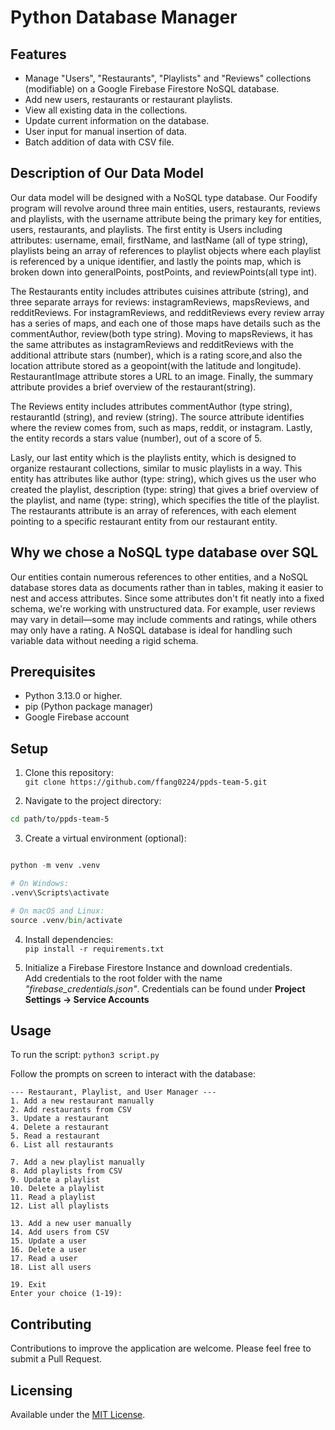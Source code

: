 # Python Database Manager

## Features

- Manage "Users", "Restaurants", "Playlists" and "Reviews" collections (modifiable) on a Google Firebase Firestore NoSQL database.
- Add new users, restaurants or restaurant playlists.
- View all existing data in the collections.
- Update current information on the database.
- User input for manual insertion of data.
- Batch addition of data with CSV file.

## Description of Our Data Model

Our data model will be designed with a NoSQL type database. Our Foodify program will revolve around three main entities, users, restaurants, reviews and playlists, with the username attribute being the primary key for entities, users, restaurants, and playlists. The first entity is Users including attributes: username, email, firstName, and lastName (all of type string), playlists being an array of references to playlist objects where each playlist is referenced by a unique identifier, and lastly the points map, which is broken down into generalPoints, postPoints, and reviewPoints(all type int).

The Restaurants entity includes attributes cuisines attribute (string), and three separate arrays for reviews: instagramReviews, mapsReviews, and redditReviews. For instagramReviews, and redditReviews every review array has a series of maps, and each one of those maps have details such as the commentAuthor, review(both type string). Moving to mapsReviews, it has the same attributes as instagramReviews and redditReviews with the additional attribute stars (number), which is a rating score,and also the location attribute stored as a geopoint(with the latitude and longitude). RestaurantImage attribute stores a URL to an image. Finally, the summary attribute provides a brief overview of the restaurant(string).

The Reviews entity includes attributes commentAuthor (type string), restaurantId (string), and review (string). The source attribute identifies where the review comes from, such as maps, reddit, or instagram. Lastly, the entity records a stars value (number), out of a score of 5.

Lasly, our last entity which is the playlists entity, which is designed to organize restaurant collections, similar to music playlists in a way. This entity has attributes like author  (type: string), which gives us the user who created the playlist, description  (type: string) that gives a brief overview of the playlist, and name  (type: string), which specifies the title of the playlist. The restaurants attribute is an array of references, with each element pointing to a specific restaurant entity from our restaurant entity. 

## Why we chose a NoSQL type database over SQL

Our entities contain numerous references to other entities, and a NoSQL database stores data as documents rather than in tables, making it easier to nest and access attributes. Since some attributes don't fit neatly into a fixed schema, we're working with unstructured data. For example, user reviews may vary in detail—some may include comments and ratings, while others may only have a rating. A NoSQL database is ideal for handling such variable data without needing a rigid schema.

## Prerequisites

- Python 3.13.0 or higher.
- pip (Python package manager)
- Google Firebase account

## Setup

1. Clone this repository: \
`git clone https://github.com/ffang0224/ppds-team-5.git`

2. Navigate to the project directory:

```bash
cd path/to/ppds-team-5
```

3. Create a virtual environment (optional):

```python

python -m venv .venv

# On Windows:
.venv\Scripts\activate

# On macOS and Linux:
source .venv/bin/activate

```

4. Install dependencies: \
`pip install -r requirements.txt`

5. Initialize a Firebase Firestore Instance and download credentials. \
Add credentials to the root folder with the name *"firebase_credentials.json"*. Credentials can be found under **Project Settings -> Service Accounts**

## Usage

To run the script:
`python3 script.py`

Follow the prompts on screen to interact with the database:

```none
--- Restaurant, Playlist, and User Manager ---
1. Add a new restaurant manually
2. Add restaurants from CSV
3. Update a restaurant
4. Delete a restaurant
5. Read a restaurant
6. List all restaurants

7. Add a new playlist manually
8. Add playlists from CSV
9. Update a playlist
10. Delete a playlist
11. Read a playlist
12. List all playlists

13. Add a new user manually
14. Add users from CSV
15. Update a user
16. Delete a user
17. Read a user
18. List all users

19. Exit
Enter your choice (1-19):
```

## Contributing

Contributions to improve the application are welcome. Please feel free to submit a Pull Request.

## Licensing

Available under the [MIT License](https://opensource.org/license/mit).
